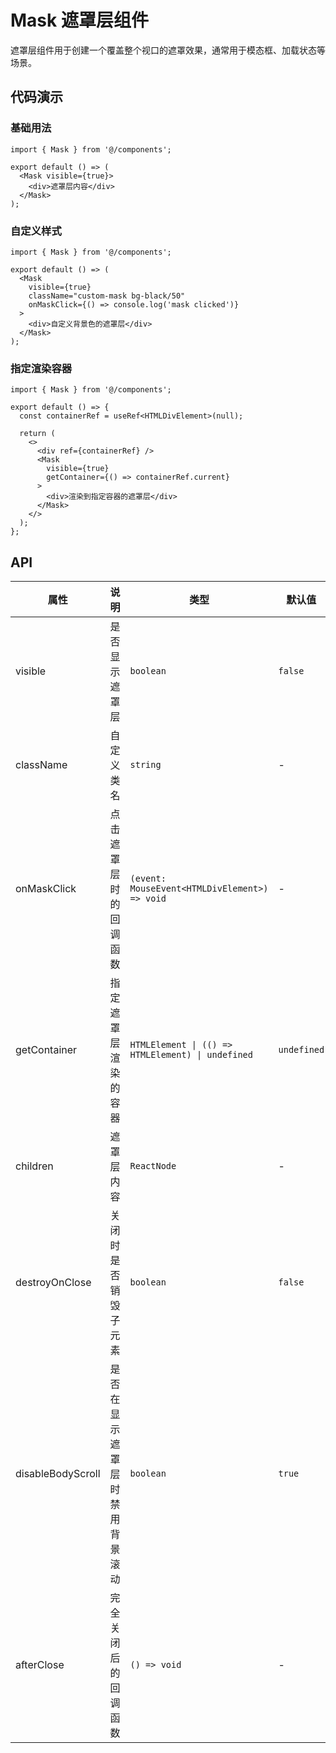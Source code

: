 # Mask 遮罩层组件

遮罩层组件用于创建一个覆盖整个视口的遮罩效果，通常用于模态框、加载状态等场景。

## 代码演示

### 基础用法

```tsx
import { Mask } from '@/components';

export default () => (
  <Mask visible={true}>
    <div>遮罩层内容</div>
  </Mask>
);
```

### 自定义样式

```tsx
import { Mask } from '@/components';

export default () => (
  <Mask 
    visible={true} 
    className="custom-mask bg-black/50"
    onMaskClick={() => console.log('mask clicked')}
  >
    <div>自定义背景色的遮罩层</div>
  </Mask>
);
```

### 指定渲染容器

```tsx
import { Mask } from '@/components';

export default () => {
  const containerRef = useRef<HTMLDivElement>(null);
  
  return (
    <>
      <div ref={containerRef} />
      <Mask 
        visible={true}
        getContainer={() => containerRef.current}
      >
        <div>渲染到指定容器的遮罩层</div>
      </Mask>
    </>
  );
};
```

## API

| 属性                | 说明              | 类型                                                | 默认值         |
|-------------------|-----------------|---------------------------------------------------|-------------|
| visible           | 是否显示遮罩层         | `boolean`                                         | `false`     |
| className         | 自定义类名           | `string`                                          | -           |
| onMaskClick       | 点击遮罩层时的回调函数     | `(event: MouseEvent<HTMLDivElement>) => void`     | -           |
| getContainer      | 指定遮罩层渲染的容器      | `HTMLElement \| (() => HTMLElement) \| undefined` | `undefined` |
| children          | 遮罩层内容           | `ReactNode`                                       | -           |
| destroyOnClose    | 关闭时是否销毁子元素      | `boolean`                                         | `false`     |
| disableBodyScroll | 是否在显示遮罩层时禁用背景滚动 | `boolean`                                         | `true`      |
| afterClose        | 完全关闭后的回调函数      | `() => void`                                     | -           |
